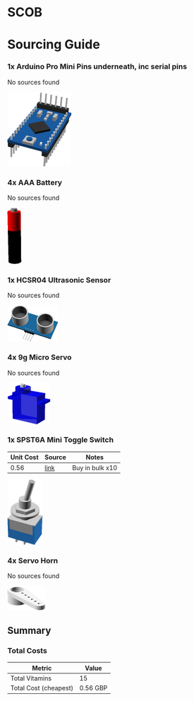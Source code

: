 # SCOB
# Sourcing Guide

### 1x Arduino Pro Mini Pins underneath, inc serial pins

No sources found

![](../vitamins/images/ArduinoProMiniPinsunderneathincserialpins_view.png) 



### 4x AAA Battery

No sources found

![](../vitamins/images/AAABattery_view.png) 



### 1x HCSR04 Ultrasonic Sensor

No sources found

![](../vitamins/images/HCSR04UltrasonicSensor_view.png) 



### 4x 9g Micro Servo

No sources found

![](../vitamins/images/9gMicroServo_view.png) 



### 1x SPST6A Mini Toggle Switch

Unit Cost | Source | Notes 
--- | --- | --- 
0.56 | [link](http://www.ebay.co.uk/itm/10x-Mini-Toggle-Switch-6A-SPST-ON-OFF-/251443706793?) | Buy in bulk x10

![](../vitamins/images/SPST6AMiniToggleSwitch_view.png) 



### 4x Servo Horn

No sources found

![](../vitamins/images/ServoHorn_view.png) 






## Summary

### Total Costs

Metric | Value 
--- | --- 
Total Vitamins | 15
Total Cost (cheapest) | 0.56 GBP


